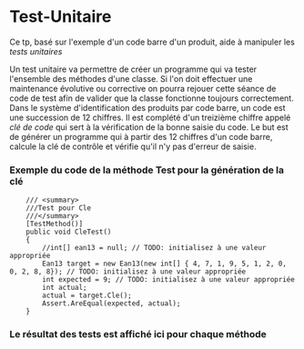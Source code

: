 # Test-Unitaire

Ce tp, basé sur l'exemple d'un code barre d'un produit,
aide à manipuler les *tests unitaires*

Un test unitaire va permettre de créer un programme qui va tester l'ensemble des méthodes d'une classe. Si l'on doit effectuer une maintenance évolutive ou corrective on pourra rejouer cette séance de code de test afin de valider que la classe fonctionne toujours correctement.
Dans le système d'identification des produits par code barre, un code est une succession de 12 chiffres. Il est complété d'un treizième chiffre appelé *clé de code* qui sert à la vérification de la bonne saisie du code. Le but est de générer un programme qui à partir des 12 chiffres d'un code barre, calcule la clé de contrôle et vérifie qu'il n'y pas d'erreur de saisie.


### Exemple du code de la méthode Test pour la génération de la clé
        /// <summary>
        ///Test pour Cle
        ///</summary>
        [TestMethod()]
        public void CleTest()
        {
            //int[] ean13 = null; // TODO: initialisez à une valeur appropriée
            Ean13 target = new Ean13(new int[] { 4, 7, 1, 9, 5, 1, 2, 0, 0, 2, 8, 8}); // TODO: initialisez à une valeur appropriée
            int expected = 9; // TODO: initialisez à une valeur appropriée
            int actual;
            actual = target.Cle();
            Assert.AreEqual(expected, actual);
        }
        
### Le résultat des tests est affiché ici pour chaque méthode


